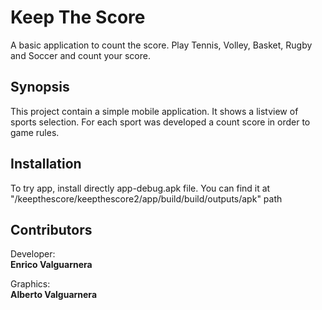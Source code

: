 # Keep The Score

A basic application to count the score. Play Tennis, Volley, Basket, Rugby and Soccer and count your score.


## Synopsis

This project contain a simple mobile application. It shows a listview of sports selection. For each sport was developed a count score in order to game rules.


## Installation

To try app, install directly app-debug.apk file. You can find it at "/keepthescore/keepthescore2/app/build/build/outputs/apk" path


## Contributors

Developer: <br />
**Enrico Valguarnera**

Graphics: <br />
**Alberto Valguarnera**
